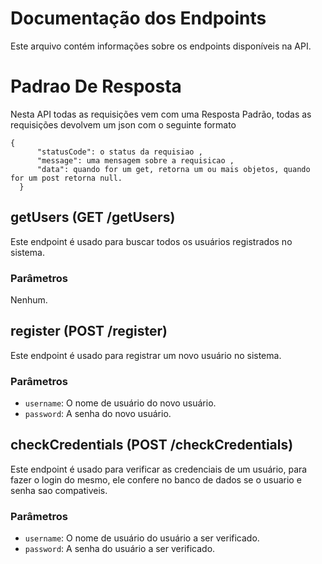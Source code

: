 # Documentação dos Endpoints
Este arquivo contém informações sobre os endpoints disponíveis na API.

# Padrao De Resposta
Nesta API todas as requisições vem com uma Resposta Padrão, todas as requisições devolvem um json com o seguinte formato 

    {
	      "statusCode": o status da requisiao ,
	      "message": uma mensagem sobre a requisicao ,
	      "data": quando for um get, retorna um ou mais objetos, quando for um post retorna null. 
	  }


## getUsers (GET /getUsers)
Este endpoint é usado para buscar todos os usuários registrados no sistema.
### Parâmetros
Nenhum.

## register (POST /register)
Este endpoint é usado para registrar um novo usuário no sistema.
### Parâmetros
- `username`: O nome de usuário do novo usuário.
- `password`: A senha do novo usuário.

## checkCredentials (POST /checkCredentials)
Este endpoint é usado para verificar as credenciais de um usuário, para fazer o login do mesmo, ele confere no banco de dados se o usuario e senha sao compativeis.

### Parâmetros

- `username`: O nome de usuário do usuário a ser verificado.
- `password`: A senha do usuário a ser verificado.


